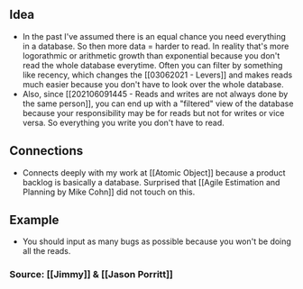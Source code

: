 ## Idea
- In the past I've assumed there is an equal chance you need everything in a database. So then more data = harder to read. In reality that's more logorathmic or arithmetic growth than exponential because you don't read the whole database everytime. Often you can filter by something like recency, which changes the [[03062021 - Levers]] and makes reads much easier because you don't have to look over the whole database. 
- Also, since [[202106091445 - Reads and writes are not always done by the same person]], you can end up with a "filtered" view of the database because your responsibility may be for reads but not for writes or vice versa. So everything you write you don't have to read. 

## Connections
- Connects deeply with my work at [[Atomic Object]] because a product backlog is basically a database. Surprised that [[Agile Estimation and Planning by Mike Cohn]] did not touch on this. 

## Example
- You should input as many bugs as possible because you won't be doing all the reads. 

### Source: [[Jimmy]] & [[Jason Porritt]]